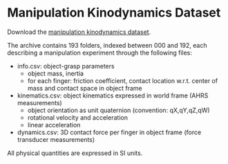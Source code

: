 # Manipulation Kinodynamics Dataset

Download the [manipulation kinodynamics dataset](https://www.dropbox.com/s/7tuirsinlib1snb/ManipulationKinodynamicsDataset.7z?dl=0).

The archive contains 193 folders, indexed between 000 and 192, each describing a manipulation experiment through the following files:
  - info.csv: object-grasp parameters
    - object mass, inertia
    - for each finger: friction coefficient, contact location w.r.t. center of mass and contact space in object frame
  - kinematics.csv: object kinematics expressed in world frame (AHRS measurements)
    - object orientation as unit quaternion (convention: qX,qY,qZ,qW)
    - rotational velocity and acceleration
    - linear acceleration
  - dynamics.csv: 3D contact force per finger in object frame (force transducer measurements)

All physical quantities are expressed in SI units.
